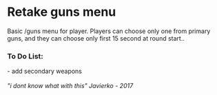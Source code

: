 <h1>Retake guns menu</h1>

Basic /guns menu for player.
Players can choose only one from primary guns, and they can choose only first 15 second at round start..


<h3>To Do List:</h3>
- add secondary weapons
</br>
</br>
<i>"i dont know what with this" Javierko - 2017</i>
